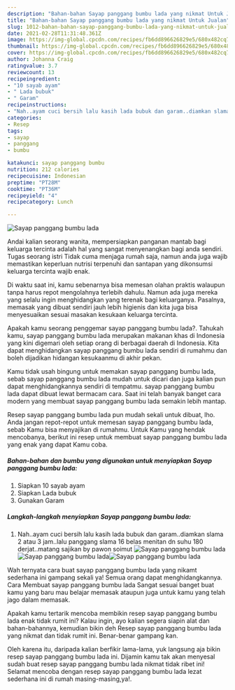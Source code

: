 ```yaml
---
description: "Bahan-bahan Sayap panggang bumbu lada yang nikmat Untuk Jualan"
title: "Bahan-bahan Sayap panggang bumbu lada yang nikmat Untuk Jualan"
slug: 1012-bahan-bahan-sayap-panggang-bumbu-lada-yang-nikmat-untuk-jualan
date: 2021-02-28T11:31:48.361Z
image: https://img-global.cpcdn.com/recipes/fb6dd896626829e5/680x482cq70/sayap-panggang-bumbu-lada-foto-resep-utama.jpg
thumbnail: https://img-global.cpcdn.com/recipes/fb6dd896626829e5/680x482cq70/sayap-panggang-bumbu-lada-foto-resep-utama.jpg
cover: https://img-global.cpcdn.com/recipes/fb6dd896626829e5/680x482cq70/sayap-panggang-bumbu-lada-foto-resep-utama.jpg
author: Johanna Craig
ratingvalue: 3.7
reviewcount: 13
recipeingredient:
- "10 sayab ayam"
- " Lada bubuk"
- " Garam"
recipeinstructions:
- "Nah..ayam cuci bersih lalu kasih lada bubuk dan garam..diamkan slama 2 atau 3 jam..lalu panggang slama 16 belas menitan dn suhu 180 derjat..matang sajikan by pawon soimut"
categories:
- Resep
tags:
- sayap
- panggang
- bumbu

katakunci: sayap panggang bumbu 
nutrition: 212 calories
recipecuisine: Indonesian
preptime: "PT28M"
cooktime: "PT36M"
recipeyield: "4"
recipecategory: Lunch

---
```



![Sayap panggang bumbu lada](https://img-global.cpcdn.com/recipes/fb6dd896626829e5/680x482cq70/sayap-panggang-bumbu-lada-foto-resep-utama.jpg)

Andai kalian seorang wanita, mempersiapkan panganan mantab bagi keluarga tercinta adalah hal yang sangat menyenangkan bagi anda sendiri. Tugas seorang istri Tidak cuma menjaga rumah saja, namun anda juga wajib memastikan keperluan nutrisi terpenuhi dan santapan yang dikonsumsi keluarga tercinta wajib enak.

Di waktu  saat ini, kamu sebenarnya bisa memesan olahan praktis walaupun tanpa harus repot mengolahnya terlebih dahulu. Namun ada juga mereka yang selalu ingin menghidangkan yang terenak bagi keluarganya. Pasalnya, memasak yang dibuat sendiri jauh lebih higienis dan kita juga bisa menyesuaikan sesuai masakan kesukaan keluarga tercinta. 



Apakah kamu seorang penggemar sayap panggang bumbu lada?. Tahukah kamu, sayap panggang bumbu lada merupakan makanan khas di Indonesia yang kini digemari oleh setiap orang di berbagai daerah di Indonesia. Kita dapat menghidangkan sayap panggang bumbu lada sendiri di rumahmu dan boleh dijadikan hidangan kesukaanmu di akhir pekan.

Kamu tidak usah bingung untuk memakan sayap panggang bumbu lada, sebab sayap panggang bumbu lada mudah untuk dicari dan juga kalian pun dapat menghidangkannya sendiri di tempatmu. sayap panggang bumbu lada dapat dibuat lewat bermacam cara. Saat ini telah banyak banget cara modern yang membuat sayap panggang bumbu lada semakin lebih mantap.

Resep sayap panggang bumbu lada pun mudah sekali untuk dibuat, lho. Anda jangan repot-repot untuk memesan sayap panggang bumbu lada, sebab Kamu bisa menyajikan di rumahmu. Untuk Kamu yang hendak mencobanya, berikut ini resep untuk membuat sayap panggang bumbu lada yang enak yang dapat Kamu coba.

<!--inarticleads1-->

##### Bahan-bahan dan bumbu yang digunakan untuk menyiapkan Sayap panggang bumbu lada:

1. Siapkan 10 sayab ayam
1. Siapkan  Lada bubuk
1. Gunakan  Garam




<!--inarticleads2-->

##### Langkah-langkah menyiapkan Sayap panggang bumbu lada:

1. Nah..ayam cuci bersih lalu kasih lada bubuk dan garam..diamkan slama 2 atau 3 jam..lalu panggang slama 16 belas menitan dn suhu 180 derjat..matang sajikan by pawon soimut
<img src="https://img-global.cpcdn.com/steps/ad3c2d291fba62d6/160x128cq70/sayap-panggang-bumbu-lada-langkah-memasak-1-foto.jpg" alt="Sayap panggang bumbu lada"><img src="https://img-global.cpcdn.com/steps/74815ebb14fdeaca/160x128cq70/sayap-panggang-bumbu-lada-langkah-memasak-1-foto.jpg" alt="Sayap panggang bumbu lada"><img src="https://img-global.cpcdn.com/steps/9887c9e1bda745ce/160x128cq70/sayap-panggang-bumbu-lada-langkah-memasak-1-foto.jpg" alt="Sayap panggang bumbu lada">



Wah ternyata cara buat sayap panggang bumbu lada yang nikamt sederhana ini gampang sekali ya! Semua orang dapat menghidangkannya. Cara Membuat sayap panggang bumbu lada Sangat sesuai banget buat kamu yang baru mau belajar memasak ataupun juga untuk kamu yang telah jago dalam memasak.

Apakah kamu tertarik mencoba membikin resep sayap panggang bumbu lada enak tidak rumit ini? Kalau ingin, ayo kalian segera siapin alat dan bahan-bahannya, kemudian bikin deh Resep sayap panggang bumbu lada yang nikmat dan tidak rumit ini. Benar-benar gampang kan. 

Oleh karena itu, daripada kalian berfikir lama-lama, yuk langsung aja bikin resep sayap panggang bumbu lada ini. Dijamin kamu tak akan menyesal sudah buat resep sayap panggang bumbu lada nikmat tidak ribet ini! Selamat mencoba dengan resep sayap panggang bumbu lada lezat sederhana ini di rumah masing-masing,ya!.

